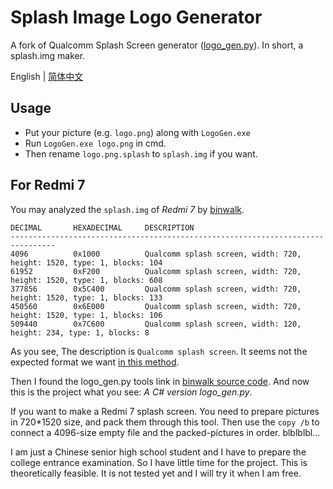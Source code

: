 ﻿# Splash Image Logo Generator

A fork of Qualcomm Splash Screen generator ([logo_gen.py](https://source.codeaurora.org/quic/la/device/qcom/common/tree/display/logo/logo_gen.py?h=LA.BR.1.3.3-06310-8952.0)). In short, a splash.img maker.

English | [简体中文](README-zh.md)

## Usage

* Put your picture (e.g. `logo.png`) along with `LogoGen.exe`
* Run `LogoGen.exe logo.png` in cmd.
* Then rename `logo.png.splash` to `splash.img` if you want.

## For Redmi 7

You may analyzed the `splash.img` of *Redmi 7* by [binwalk](https://github.com/ReFirmLabs/binwalk).
```
DECIMAL       HEXADECIMAL     DESCRIPTION
--------------------------------------------------------------------------------
4096          0x1000          Qualcomm splash screen, width: 720, height: 1520, type: 1, blocks: 104
61952         0xF200          Qualcomm splash screen, width: 720, height: 1520, type: 1, blocks: 608
377856        0x5C400         Qualcomm splash screen, width: 720, height: 1520, type: 1, blocks: 133
450560        0x6E000         Qualcomm splash screen, width: 720, height: 1520, type: 1, blocks: 106
509440        0x7C600         Qualcomm splash screen, width: 120, height: 234, type: 1, blocks: 8
```
As you see, The description is `Qualcomm splash screen`. 
It seems not the expected format we want [in this method](https://github.com/moonheart/sagit-logo-gen/wiki).

Then I found the logo_gen.py tools link in [binwalk source code](https://github.com/ReFirmLabs/binwalk/blob/563a19d5cb7748da8da2db3ed5ee5c4dd76e8ffe/src/binwalk/magic/firmware#L810-L816).
And now this is the project what you see: *A C# version logo_gen.py*.

If you want to make a Redmi 7 splash screen. You need to prepare pictures in 720*1520 size, and pack them through this tool. Then use the `copy /b` to connect a 4096-size empty file and the packed-pictures in order. blblblbl...

I am just a Chinese senior high school student and I have to  prepare the college entrance examination. So I have little time for the project. This is theoretically feasible. It is not tested yet and I will try it when I am free.